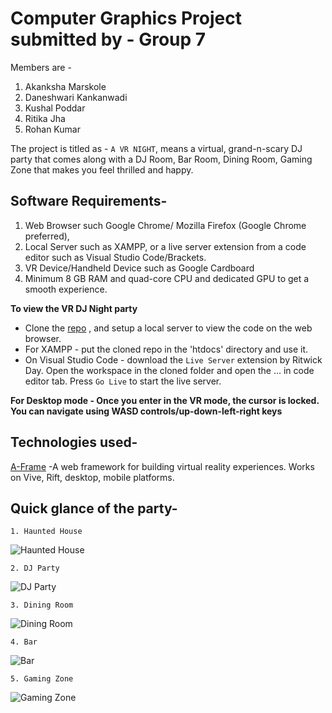 # Computer Graphics Project submitted by - Group 7
Members are - 
1. Akanksha Marskole
2.  Daneshwari Kankanwadi
3. Kushal Poddar
4. Ritika Jha
5. Rohan Kumar

The project is titled as - `A VR NIGHT`, means a virtual, grand-n-scary DJ party that comes along with a DJ Room, Bar Room, Dining Room, Gaming Zone that makes you feel thrilled and happy.

## Software Requirements- 
1. Web Browser such Google Chrome/ Mozilla Firefox (Google Chrome preferred), 
2. Local Server such as XAMPP, or a live server extension from a code editor such as Visual Studio Code/Brackets.
3. VR Device/Handheld Device such as Google Cardboard
4. Minimum 8 GB RAM and quad-core CPU and dedicated GPU to get a smooth experience.

**To view the VR DJ Night party**
- Clone the [repo](repo-URL) , and setup a local server to view the code on the web browser.
- For XAMPP - put the cloned repo in the 'htdocs' directory and use it.
- On Visual Studio Code - download the `Live Server` extension by Ritwick Day. Open the workspace in the cloned folder and open the ... in code editor tab. Press `Go Live` to start the live server.

**For Desktop mode - Once you enter in the VR mode, the cursor is locked. You can navigate using WASD controls/up-down-left-right keys**

## Technologies used- 
[A-Frame](https://aframe.io/) -A web framework for building virtual reality experiences. Works on Vive, Rift, desktop, mobile platforms.

## Quick glance of the party-

    1. Haunted House
![Haunted House](./gifs/home_gif.gif?raw=true)

    2. DJ Party
![DJ Party](./gifs/dj_gif.gif?raw=true)

    3. Dining Room
![Dining Room](./gifs/dining_gif.gif?raw=true)

    4. Bar
![Bar](./gifs/bar_gif.gif?raw=true)

    5. Gaming Zone
![Gaming Zone](./gifs/game_gif.gif?raw=true)
